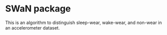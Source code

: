 # SWaN package

This is an algorithm to distinguish sleep-wear, wake-wear, and non-wear in an accelerometer dataset. 